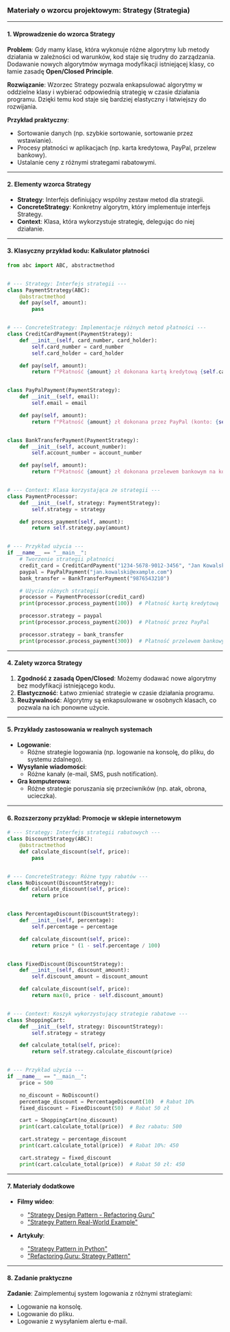 ### **Materiały o wzorcu projektowym: Strategy (Strategia)**

---

#### **1. Wprowadzenie do wzorca Strategy**

**Problem**: Gdy mamy klasę, która wykonuje różne algorytmy lub metody działania w zależności od warunków, kod staje się
trudny do zarządzania. Dodawanie nowych algorytmów wymaga modyfikacji istniejącej klasy, co łamie zasadę **Open/Closed
Principle**.

**Rozwiązanie**: Wzorzec Strategy pozwala enkapsulować algorytmy w oddzielne klasy i wybierać odpowiednią strategię w
czasie działania programu. Dzięki temu kod staje się bardziej elastyczny i łatwiejszy do rozwijania.

**Przykład praktyczny**:

- Sortowanie danych (np. szybkie sortowanie, sortowanie przez wstawianie).
- Procesy płatności w aplikacjach (np. karta kredytowa, PayPal, przelew bankowy).
- Ustalanie ceny z różnymi strategami rabatowymi.

---

#### **2. Elementy wzorca Strategy**

- **Strategy**: Interfejs definiujący wspólny zestaw metod dla strategii.
- **ConcreteStrategy**: Konkretny algorytm, który implementuje interfejs Strategy.
- **Context**: Klasa, która wykorzystuje strategię, delegując do niej działanie.

---

#### **3. Klasyczny przykład kodu: Kalkulator płatności**

```python
from abc import ABC, abstractmethod


# --- Strategy: Interfejs strategii ---
class PaymentStrategy(ABC):
    @abstractmethod
    def pay(self, amount):
        pass


# --- ConcreteStrategy: Implementacje różnych metod płatności ---
class CreditCardPayment(PaymentStrategy):
    def __init__(self, card_number, card_holder):
        self.card_number = card_number
        self.card_holder = card_holder

    def pay(self, amount):
        return f"Płatność {amount} zł dokonana kartą kredytową {self.card_holder}."


class PayPalPayment(PaymentStrategy):
    def __init__(self, email):
        self.email = email

    def pay(self, amount):
        return f"Płatność {amount} zł dokonana przez PayPal (konto: {self.email})."


class BankTransferPayment(PaymentStrategy):
    def __init__(self, account_number):
        self.account_number = account_number

    def pay(self, amount):
        return f"Płatność {amount} zł dokonana przelewem bankowym na konto {self.account_number}."


# --- Context: Klasa korzystająca ze strategii ---
class PaymentProcessor:
    def __init__(self, strategy: PaymentStrategy):
        self.strategy = strategy

    def process_payment(self, amount):
        return self.strategy.pay(amount)


# --- Przykład użycia ---
if __name__ == "__main__":
    # Tworzenie strategii płatności
    credit_card = CreditCardPayment("1234-5678-9012-3456", "Jan Kowalski")
    paypal = PayPalPayment("jan.kowalski@example.com")
    bank_transfer = BankTransferPayment("9876543210")

    # Użycie różnych strategii
    processor = PaymentProcessor(credit_card)
    print(processor.process_payment(100))  # Płatność kartą kredytową

    processor.strategy = paypal
    print(processor.process_payment(200))  # Płatność przez PayPal

    processor.strategy = bank_transfer
    print(processor.process_payment(300))  # Płatność przelewem bankowym
```

---

#### **4. Zalety wzorca Strategy**

1. **Zgodność z zasadą Open/Closed**: Możemy dodawać nowe algorytmy bez modyfikacji istniejącego kodu.
2. **Elastyczność**: Łatwo zmieniać strategie w czasie działania programu.
3. **Reużywalność**: Algorytmy są enkapsulowane w osobnych klasach, co pozwala na ich ponowne użycie.

---

#### **5. Przykłady zastosowania w realnych systemach**

- **Logowanie**:
    - Różne strategie logowania (np. logowanie na konsolę, do pliku, do systemu zdalnego).
- **Wysyłanie wiadomości**:
    - Różne kanały (e-mail, SMS, push notification).
- **Gra komputerowa**:
    - Różne strategie poruszania się przeciwników (np. atak, obrona, ucieczka).

---

#### **6. Rozszerzony przykład: Promocje w sklepie internetowym**

```python
# --- Strategy: Interfejs strategii rabatowych ---
class DiscountStrategy(ABC):
    @abstractmethod
    def calculate_discount(self, price):
        pass


# --- ConcreteStrategy: Różne typy rabatów ---
class NoDiscount(DiscountStrategy):
    def calculate_discount(self, price):
        return price


class PercentageDiscount(DiscountStrategy):
    def __init__(self, percentage):
        self.percentage = percentage

    def calculate_discount(self, price):
        return price * (1 - self.percentage / 100)


class FixedDiscount(DiscountStrategy):
    def __init__(self, discount_amount):
        self.discount_amount = discount_amount

    def calculate_discount(self, price):
        return max(0, price - self.discount_amount)


# --- Context: Koszyk wykorzystujący strategie rabatowe ---
class ShoppingCart:
    def __init__(self, strategy: DiscountStrategy):
        self.strategy = strategy

    def calculate_total(self, price):
        return self.strategy.calculate_discount(price)


# --- Przykład użycia ---
if __name__ == "__main__":
    price = 500

    no_discount = NoDiscount()
    percentage_discount = PercentageDiscount(10)  # Rabat 10%
    fixed_discount = FixedDiscount(50)  # Rabat 50 zł

    cart = ShoppingCart(no_discount)
    print(cart.calculate_total(price))  # Bez rabatu: 500

    cart.strategy = percentage_discount
    print(cart.calculate_total(price))  # Rabat 10%: 450

    cart.strategy = fixed_discount
    print(cart.calculate_total(price))  # Rabat 50 zł: 450
```

---

#### **7. Materiały dodatkowe**

- **Filmy wideo**:
    - ["Strategy Design Pattern - Refactoring Guru"](https://refactoring.guru/design-patterns/strategy/python/example)
    - ["Strategy Pattern Real-World Example"](https://www.youtube.com/watch?v=v9ejT8FO-7I)

- **Artykuły**:
    - ["Strategy Pattern in Python"](https://realpython.com/strategy-pattern/)
    - ["Refactoring.Guru: Strategy Pattern"](https://refactoring.guru/design-patterns/strategy)

---

#### **8. Zadanie praktyczne**

**Zadanie**: Zaimplementuj system logowania z różnymi strategiami:

- Logowanie na konsolę.
- Logowanie do pliku.
- Logowanie z wysyłaniem alertu e-mail.
